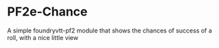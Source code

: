 # PF2e-Chance
A simple foundryvtt-pf2 module that shows the chances of success of a roll, with a nice little view